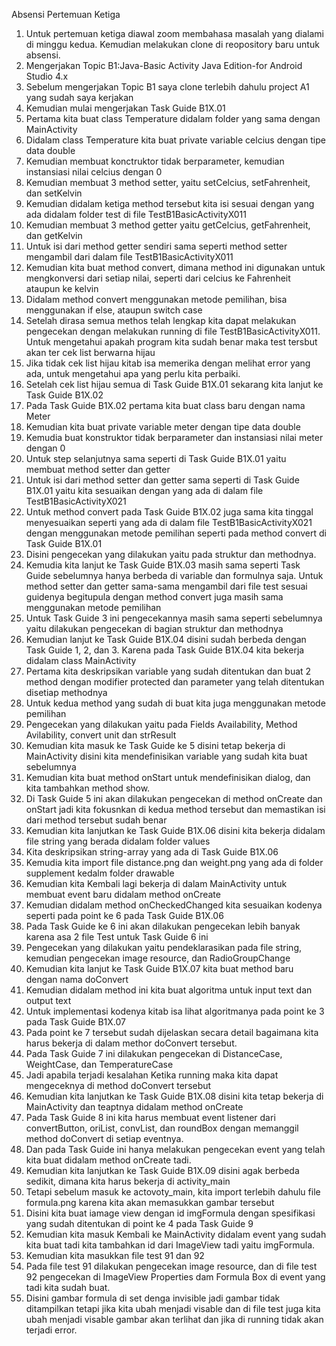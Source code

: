 Absensi Pertemuan Ketiga 
1.	Untuk pertemuan ketiga diawal zoom membahasa masalah yang dialami di minggu kedua. Kemudian melakukan clone di reopository baru untuk absensi. 
2.	Mengerjakan Topic B1:Java-Basic Activity Java Edition-for Android Studio 4.x
3.	Sebelum mengerjakan Topic B1 saya clone terlebih dahulu project A1 yang sudah saya kerjakan 
4.	Kemudian mulai mengerjakan Task Guide B1X.01
5.	Pertama kita buat class Temperature didalam folder yang sama dengan MainActivity
6.	Didalam class Temperature kita buat private variable celcius dengan tipe data double
7.	Kemudian membuat konctruktor tidak berparameter, kemudian instansiasi nilai celcius dengan 0
8.	Kemudian membuat 3 method setter, yaitu setCelcius, setFahrenheit, dan setKelvin
9.	Kemudian didalam ketiga method tersebut kita isi sesuai dengan yang ada didalam folder test di file TestB1BasicActivityX011
10.	Kemudian membuat 3 method getter yaitu getCelcius, getFahrenheit, dan getKelvin
11.	Untuk isi dari method getter sendiri sama seperti method setter mengambil dari dalam file TestB1BasicActivityX011
12.	Kemudian kita buat method convert, dimana method ini digunakan untuk mengkonversi dari setiap nilai, seperti dari celcius ke Fahrenheit ataupun ke kelvin
13.	Didalam method convert menggunakan metode pemilihan, bisa menggunakan if else, ataupun switch case 
14.	Setelah dirasa semua methos telah lengkap kita dapat melakukan pengecekan dengan melakukan running di file TestB1BasicActivityX011. Untuk mengetahui apakah program kita sudah benar maka test tersbut akan ter cek list berwarna hijau
15.	Jika tidak cek list hijau kitab isa memerika dengan melihat error yang ada, untuk mengetahui apa yang perlu kita perbaiki. 
16.	Setelah cek list hijau semua di Task Guide B1X.01 sekarang kita lanjut ke Task Guide B1X.02
17.	Pada Task Guide B1X.02 pertama kita buat class baru dengan nama Meter
18.	Kemudian kita buat private variable meter dengan tipe data double
19.	Kemudia buat konstruktor tidak berparameter dan instansiasi nilai meter dengan 0
20.	Untuk step selanjutnya sama seperti di Task Guide B1X.01 yaitu membuat method setter dan getter
21.	Untuk isi dari method setter dan getter sama seperti di Task Guide B1X.01 yaitu kita sesuaikan dengan yang ada di dalam file TestB1BasicActivityX021
22.	Untuk method convert pada Task Guide B1X.02 juga sama kita tinggal menyesuaikan seperti yang ada di dalam file TestB1BasicActivityX021 dengan menggunakan metode pemilihan seperti pada method convert di Task Guide B1X.01
23.	Disini pengecekan yang dilakukan yaitu pada struktur dan methodnya. 
24.	Kemudia kita lanjut ke Task Guide B1X.03 masih sama seperti Task Guide sebelumnya hanya berbeda di variable dan formulnya saja. Untuk method setter dan getter sama-sama mengambil dari file test sesuai guidenya begitupula dengan method convert juga masih sama menggunakan metode pemilihan 
25.	Untuk Task Guide 3 ini pengecekannya masih sama seperti sebelumnya yaitu dilakukan pengecekan di bagian struktur dan methodnya 
26.	Kemudian lanjut ke Task Guide B1X.04 disini sudah berbeda dengan Task Guide 1, 2, dan 3. Karena pada Task Guide B1X.04 kita bekerja didalam class MainActivity 
27.	Pertama kita deskripsikan variable yang sudah ditentukan dan buat 2 method dengan modifier protected dan parameter yang telah ditentukan disetiap methodnya 
28.	Untuk kedua method yang sudah di buat kita juga menggunakan metode pemilihan
29.	Pengecekan yang dilakukan yaitu pada Fields Availability, Method Avilability, convert unit dan strResult
30.	Kemudian kita masuk ke Task Guide ke 5 disini tetap bekerja di MainActivity disini kita mendefinisikan variable yang sudah kita buat sebelumnya
31.	Kemudian kita buat method onStart untuk mendefinisikan dialog, dan kita tambahkan method show. 
32.	Di Task Guide 5 ini akan dilakukan pengecekan di method onCreate dan onStart jadi kita fokusnkan di kedua method tersebut dan memastikan isi dari method tersebut sudah benar 
33.	Kemudian kita lanjutkan ke Task Guide B1X.06 disini kita bekerja didalam file string yang berada didalam folder values 
34.	Kita deskripsikan string-array yang ada di Task Guide B1X.06
35.	Kemudia kita import file distance.png dan weight.png yang ada di folder supplement kedalm folder drawable
36.	Kemudian kita Kembali lagi bekerja di dalam MainActivity untuk membuat event baru didalam method onCreate
37.	Kemudian didalam method onCheckedChanged kita sesuaikan kodenya seperti pada point ke 6 pada Task Guide B1X.06
38.	Pada Task Guide ke 6 ini akan dilakukan pengecekan lebih banyak karena asa 2 file Test untuk Task Guide 6 ini
39.	Pengecekan yang dilakukan yaitu pendeklarasikan pada file string, kemudian pengecekan image resource, dan RadioGroupChange
40.	Kemudian kita lanjut ke Task Guide B1X.07 kita buat method baru dengan nama doConvert 
41.	Kemudian didalam method ini kita buat algoritma untuk input text dan output text
42.	Untuk implementasi kodenya kitab isa lihat algoritmanya pada point ke 3 pada Task Guide B1X.07
43.	Pada point ke 7 tersebut sudah dijelaskan secara detail bagaimana kita harus bekerja di dalam methor doConvert tersebut. 
44.	Pada Task Guide 7 ini dilakukan pengecekan di DistanceCase, WeightCase, dan TemperatureCase
45.	Jadi apabila terjadi kesalahan Ketika running maka kita dapat mengeceknya di method doConvert tersebut
46.	Kemudian kita lanjutkan ke Task Guide B1X.08 disini kita tetap bekerja di MainActivity dan teaptnya didalam method onCreate
47.	Pada Task Guide 8 ini kita harus membuat event listener dari convertButton, oriList, convList, dan roundBox dengan memanggil method doConvert di setiap eventnya. 
48.	Dan pada Task Guide ini hanya melakukan pengecekan event yang telah kita buat didalam method onCreate tadi. 
49.	Kemudian kita lanjutkan ke Task Guide B1X.09 disini agak berbeda sedikit, dimana kita harus bekerja di activity_main
50.	Tetapi sebelum masuk ke actovoty_main, kita import terlebih dahulu file formula.png karena kita akan memasukkan gambar tersebut
51.	Disini kita buat iamage view dengan id imgFormula dengan spesifikasi yang sudah ditentukan di point ke 4 pada Task Guide 9
52.	Kemudian kita masuk Kembali ke MainActivity didalam event yang sudah kita buat tadi kita tambahkan id dari ImageView tadi yaitu imgFormula. 
53.	Kemudian kita masukkan file test 91 dan 92 
54.	Pada file test 91 dilakukan pengecekan image resource, dan di file test 92 pengecekan di ImageView Properties dam Formula Box di event yang tadi kita sudah buat. 
55.	Disini gambar formula di set denga invisible jadi gambar tidak ditampilkan tetapi jika kita ubah menjadi visable dan di file test juga kita ubah menjadi visable gambar akan terlihat dan jika di running tidak akan terjadi error. 
